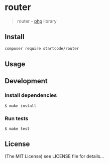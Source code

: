 router
======

> router - [php](http://php.net) library

## Install
```sh
composer require startcode/router
```
## Usage

## Development

### Install dependencies

    $ make install

### Run tests

    $ make test

## License

(The MIT License)
see LICENSE file for details...

